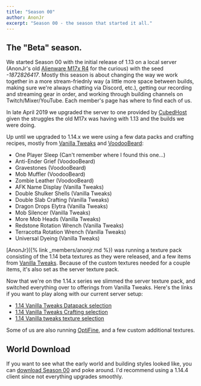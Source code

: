 ```yaml
---
title: "Season 00"
author: AnonJr
excerpt: "Season 00 - the season that started it all."
---
```


## The "Beta" season.
We started Season 00 with the initial release of 1.13 on a local server (AnonJr's old [Alienware M17x R4](https://www.dell.com/support/home/us/en/19/product-support/product/alienware-m17x-r4/manuals) for the curious) with the seed *-1872826417*. Mostly this season is about changing the way we work together in a more stream-friednly way (a little more space between builds, making sure we're always chatting via Discord, etc.), getting our recording and streaming gear in order, and working through building channels on Twitch/Mixer/YouTube. Each member's page has where to find each of us.

In late April 2019 we upgraded the server to one provided by [CubedHost](https://cubedhost.com/) given the struggles the old M17x was having with 1.13 and the builds we were doing.

Up until we upgraded to 1.14.x we were using a few data packs and crafting recipes, mostly from [Vanilla Tweaks](https://vanillatweaks.net/) and [VoodooBeard](http://mc.voodoobeard.com/):

* One Player Sleep (Can't remember where I found this one&hellip;)
* Anti-Ender Grief (VoodooBeard)
* Gravestones (VoodooBeard)
* Mob Muffler (VoodooBeard)
* Zombie Leather (VoodooBeard)
* AFK Name Display (Vanilla Tweaks)
* Double Shulker Shells (Vanilla Tweaks)
* Double Slab Crafting (Vanilla Tweaks)
* Dragon Drops Elytra (Vanilla Tweaks)
* Mob Silencer (Vanilla Tweaks)
* More Mob Heads (Vanilla Tweaks)
* Redstone Rotation Wrench (Vanilla Tweaks)
* Terracotta Rotation Wrench (Vanilla Tweaks)
* Universal Dyeing (Vanilla Tweaks)

[AnonJr]({% link _members/anonjr.md %}) was running a texture pack consisting of the 1.14 beta textures as they were released, and a few items from [Vanilla Tweaks](https://vanillatweaks.net/). Because of the custom textures needed for a couple items, it's also set as the server texture pack.

Now that we're on the 1.14.x series we slimmed the server texture pack, and switched everything over to offerings from Vanilla Tweaks. Here's the links if you want to play along with our current server setup:

 * [1.14 Vanilla Tweaks Datapack selection](https://vanillatweaks.net/share#pdHb1E)
 * [1.14 Vanilla Tweaks Crafting selection](https://vanillatweaks.net/share#6j5spi)
 * [1.14 Vanilla tweaks texture selection](https://vanillatweaks.net/share#eTitrj)

Some of us are also running [OptiFine](https://optifine.net/home), and a few custom additional textures.

## World Download
If you want to see what the early world and building styles looked like, you can [download Season 00](https://archive.org/details/CoffeeCraft_S00_World) and poke around. I'd recommend using a 1.14.4 client since not everything upgrades smoothly.